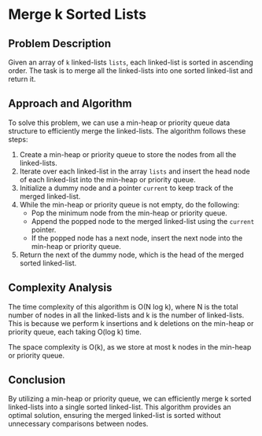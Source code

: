 # Merge k Sorted Lists

## Problem Description

Given an array of `k` linked-lists `lists`, each linked-list is sorted in ascending order. The task is to merge all the linked-lists into one sorted linked-list and return it.

## Approach and Algorithm

To solve this problem, we can use a min-heap or priority queue data structure to efficiently merge the linked-lists. The algorithm follows these steps:

1. Create a min-heap or priority queue to store the nodes from all the linked-lists.
2. Iterate over each linked-list in the array `lists` and insert the head node of each linked-list into the min-heap or priority queue.
3. Initialize a dummy node and a pointer `current` to keep track of the merged linked-list.
4. While the min-heap or priority queue is not empty, do the following:
   - Pop the minimum node from the min-heap or priority queue.
   - Append the popped node to the merged linked-list using the `current` pointer.
   - If the popped node has a next node, insert the next node into the min-heap or priority queue.
5. Return the next of the dummy node, which is the head of the merged sorted linked-list.

## Complexity Analysis

The time complexity of this algorithm is O(N log k), where N is the total number of nodes in all the linked-lists and k is the number of linked-lists. This is because we perform k insertions and k deletions on the min-heap or priority queue, each taking O(log k) time.

The space complexity is O(k), as we store at most k nodes in the min-heap or priority queue.

## Conclusion

By utilizing a min-heap or priority queue, we can efficiently merge k sorted linked-lists into a single sorted linked-list. This algorithm provides an optimal solution, ensuring the merged linked-list is sorted without unnecessary comparisons between nodes.
